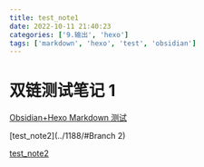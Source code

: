 ```yaml
---
title: test_note1
date: 2022-10-11 21:40:23
categories: ['9.输出', 'hexo']
tags: ['markdown', 'hexo', 'test', 'obsidian']
---
```


# 双链测试笔记 1

[Obsidian+Hexo Markdown 测试](../1186/#公式)

[test_note2](../1188/#Branch 2)

[test_note2](../1190)
